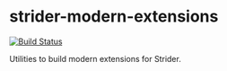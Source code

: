 # strider-modern-extensions
[![Build Status](https://travis-ci.org/oliversalzburg/strider-modern-extensions.svg?branch=master)](https://travis-ci.org/oliversalzburg/strider-modern-extensions)

Utilities to build modern extensions for Strider.
